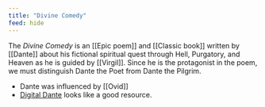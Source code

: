 ```yaml
---
title: "Divine Comedy"
feed: hide
---
```


The _Divine Comedy_ is an [[Epic poem]] and [[Classic book]] written by [[Dante]] about his fictional spiritual quest through Hell, Purgatory, and Heaven as he is guided by [[Virgil]]. Since he is the protagonist in the poem, we must distinguish Dante the Poet from Dante the Pilgrim. 

* Dante was influenced by [[Ovid]]
* [Digital Dante](https://digitaldante.columbia.edu/dante/divine-comedy/) looks like a good resource.